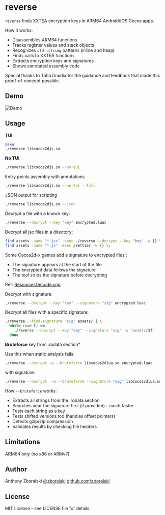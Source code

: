 # reverse

`reverse` finds XXTEA encryption keys in ARM64 Android/iOS Cocos apps.

How it works:
- Disassembles ARM64 functions
- Tracks register values and stack objects
- Recognizes `std::string` patterns (inline and heap)
- Finds calls to XXTEA functions
- Extracts encryption keys and signatures
- Shows annotated assembly code


Special thanks to Taha Draidia for the guidance and feedback that made this proof-of-concept possible.

## Demo

![Demo](vhs/demo.gif)

## Usage

**TUI**:
```bash
make
./reverse libcocos2djs.so
```

**No TUI**:
```bash
./reverse libcocos2djs.so --no-tui
```

Entry points assembly with annotations  
```bash
./reverse libcocos2djs.so --no-tui --full
```

JSON output for scripting

```bash
./reverse libcocos2djs.so --json
```

Decrypt a file with a known key:
```bash
./reverse --decrypt --key "key" encrypted.luac
```

Decrypt all jsc files in a directory:
```bash
find assets -name "*.jsc" -exec ./reverse --decrypt --key "key" -w {} \;
find assets -name "*.js" -exec prettier -w {} \;
```

Some Cocos2d-x games add a signature to encrypted files :

- The signature appears at the start of the file
- The encrypted data follows the signature  
- The tool strips the signature before decrypting

Ref: [ResourcesDecode.cpp](https://github.com/rtbhosale/nbg118/blob/920c4d4a48e91fce53062772622897341b8519a7/tools/pack_files/ResourcesDecode.cpp#L4)

Decrypt with signature:


```bash
./reverse --decrypt --key "key" --signature "sig" encrypted.luac
```

Decrypt all files with a specific signature:

```bash
./reverse --find-signature "sig" assets/ | \
  while read f; do
    ./reverse --decrypt --key "key" --signature "sig" -w "assets/$f"
  done
```

**Bruteforce** key from .rodata section*

Use this when static analysis fails:

```bash
./reverse --decrypt -w --bruteforce libcocos2dlua.so encrypted.luac
```

with signature: 

```bash
./reverse --decrypt  -w --bruteforce --signature "sig" libcocos2dlua.so encrypted.luac
```

How `--bruteforce` works:

- Extracts all strings from the .rodata section
- Searches near the signature first (if provided) - much faster
- Tests each string as a key
- Tests shifted versions too (handles offset pointers)
- Detects gzip/zip compression
- Validates results by checking file headers

## Limitations

ARM64 only (no x86 or ARMv7)

## Author

Anthony Zboralski 
[@zboralski](https://x.com/zboralski) [github.com/zboralski](https://github.com/zboralski)

## License

MIT License - see LICENSE file for details.
